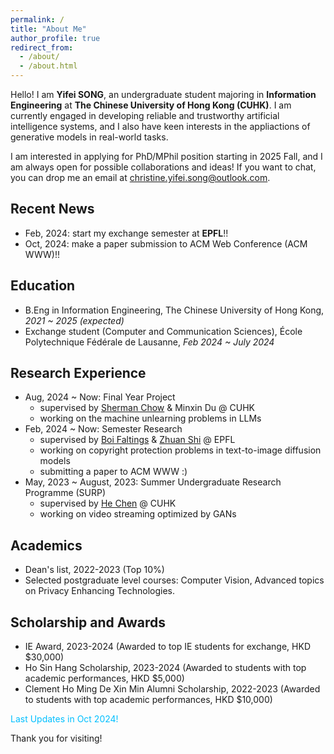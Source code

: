 ```yaml
---
permalink: /
title: "About Me"
author_profile: true
redirect_from: 
  - /about/
  - /about.html
---
```



Hello! I am **Yifei SONG**, an undergraduate student majoring in **Information Engineering** at **The Chinese University of Hong Kong (CUHK)**. I am currently engaged in developing reliable and trustworthy artificial intelligence systems, and I also have keen interests in the appliactions of generative models in real-world tasks.

I am interested in applying for PhD/MPhil position starting in 2025 Fall, and I am always open for possible collaborations and ideas! If you want to chat, you can drop me an email at [christine.yifei.song@outlook.com](mailto:christine.yifei.song@outlook.com).

## Recent News
 - Feb, 2024: start my exchange semester at **EPFL**!!
 - Oct, 2024: make a paper submission to ACM Web Conference (ACM WWW)!!

## Education
 - B.Eng in Information Engineering, The Chinese University of Hong Kong, *2021 ~ 2025 (expected)*
 - Exchange student (Computer and Communication Sciences), École Polytechnique Fédérale de Lausanne, *Feb 2024 ~ July 2024*

## Research Experience
 - Aug, 2024 ~ Now: Final Year Project
   - supervised by [Sherman Chow](https://www.ie.cuhk.edu.hk/faculty/chow-sze-ming-sherman/) & Minxin Du @ CUHK
   - working on the machine unlearning problems in LLMs
 - Feb, 2024 ~ Now: Semester Research
   - supervised by [Boi Faltings](https://people.epfl.ch/boi.faltings?lang=en) & [Zhuan Shi](https://people.epfl.ch/zhuan.shi/?lang=en) @ EPFL
   - working on copyright protection problems in text-to-image diffusion models
   - submitting a paper to ACM WWW :)
 - May, 2023 ~ August, 2023: Summer Undergraduate Research Programme (SURP)
   - supervised by [He Chen](https://www.ie.cuhk.edu.hk/faculty/chen-he-henry/) @ CUHK
   - working on video streaming optimized by GANs
  

## Academics
 - Dean's list, 2022-2023 (Top 10%)
 - Selected postgraduate level courses: Computer Vision, Advanced topics on Privacy Enhancing Technologies.


## Scholarship and Awards
 - IE Award, 2023-2024 (Awarded to top IE students for exchange, HKD $30,000)
 - Ho Sin Hang Scholarship, 2023-2024 (Awarded to students with top academic performances, HKD $5,000)
 - Clement Ho Ming De Xin Min Alumni Scholarship, 2022-2023 (Awarded to students with top academic performances, HKD $10,000)

   
<span style="color:DeepSkyBlue">Last Updates in Oct 2024!</span>



Thank you for visiting!
